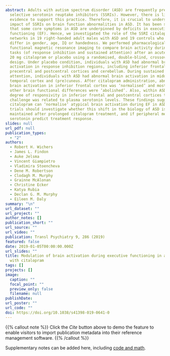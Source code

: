 ```yaml
---
abstract: Adults with autism spectrum disorder (ASD) are frequently prescribed
  selective serotonin reuptake inhibitors (SSRIs). However, there is limited
  evidence to support this practice. Therefore, it is crucial to understand the
  impact of SSRIs on brain function abnormalities in ASD. It has been suggested
  that some core symptoms in ASD are underpinned by deficits in executive
  functioning (EF). Hence, we investigated the role of the SSRI citalopram on EF
  networks in 19 right-handed adult males with ASD and 19 controls who did not
  differ in gender, age, IQ or handedness. We performed pharmacological
  functional magnetic resonance imaging to compare brain activity during two EF
  tasks (of response inhibition and sustained attention) after an acute dose of
  20 mg citalopram or placebo using a randomised, double-blind, crossover
  design. Under placebo condition, individuals with ASD had abnormal brain
  activation in response inhibition regions, including inferior frontal,
  precentral and postcentral cortices and cerebellum. During sustained
  attention, individuals with ASD had abnormal brain activation in middle
  temporal cortex and (pre)cuneus. After citalopram administration, abnormal
  brain activation in inferior frontal cortex was ‘normalised’ and most of the
  other brain functional differences were ‘abolished’. Also, within ASD, the
  degree of responsivity in inferior frontal and postcentral cortices to SSRI
  challenge was related to plasma serotonin levels. These findings suggest that
  citalopram can ‘normalise’ atypical brain activation during EF in ASD. Future
  trials should investigate whether this shift in the biology of ASD is
  maintained after prolonged citalopram treatment, and if peripheral measures of
  serotonin predict treatment response.
slides: null
url_pdf: null
publication_types:
  - "2"
authors:
  - Robert H. Wichers
  - James L. Findon
  - Auke Jelsma
  - Vincent Giampietro
  - Vladimira Stoencheva
  - Dene M. Robertson
  - Clodagh M. Murphy
  - Grainne McAlonan
  - Christine Ecker
  - Katya Rubia
  - Declan G. M. Murphy
  - Eileen M. Daly
summary: "\n"
url_dataset: ""
url_project: ""
author_notes: []
publication_short: ""
url_source: ""
url_video: ""
publication: Transl Psychiatry 9, 286 (2019)
featured: false
date: 2019-01-05T00:00:00.000Z
url_slides: ""
title: Modulation of brain activation during executive functioning in autism
  with citalopram
tags: []
projects: []
image:
  caption: ""
  focal_point: ""
  preview_only: false
  filename: null
publishDate: 
url_poster: ""
url_code: ""
doi: https://doi.org/10.1038/s41398-019-0641-0
---
```


{{% callout note %}}
Click the _Cite_ button above to demo the feature to enable visitors to import publication metadata into their reference management software.
{{% /callout %}}

Supplementary notes can be added here, including [code and math](https://wowchemy.com/docs/content/writing-markdown-latex/).
